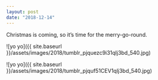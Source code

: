```yaml
---
layout: post
date: "2018-12-14"
---
```


Christmas is coming, so it’s time for the merry-go-round.

![yo yo]({{ site.baseurl }}/assets/images/2018/tumblr_pjquezc9i31qlj3bd_540.jpg)

![yo yo]({{ site.baseurl }}/assets/images/2018/tumblr_pjquf51CEV1qlj3bd_540.jpg)
